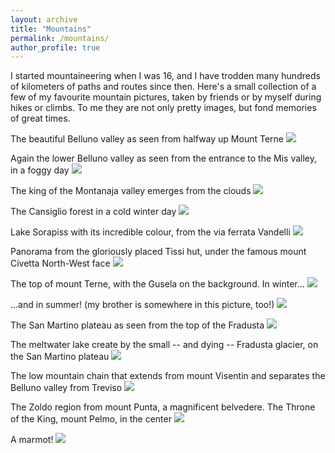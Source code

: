 ```yaml
---
layout: archive
title: "Mountains"
permalink: /mountains/
author_profile: true
---
```


I started mountaineering when I was 16, and I have trodden many hundreds of kilometers of paths and routes since then. Here's a small collection of a few of my favourite mountain pictures, taken by friends or by myself during hikes or climbs. To me they are not only pretty images, but fond memories of great times.


The beautiful Belluno valley as seen from halfway up Mount Terne
![](Belluno_valley.jpg)

Again the lower Belluno valley as seen from the entrance to the Mis valley, in a foggy day
![](Belluno_valley_from_Mis.jpg)

The king of the Montanaja valley emerges from the clouds
![](Campanile_Montanaja.JPG)

The Cansiglio forest in a cold winter day
![](Cansiglio_Forest.JPG)

Lake Sorapiss with its incredible colour, from the via ferrata Vandelli
![](Lake_sorapiss.jpg)

Panorama from the gloriously placed Tissi hut, under the famous mount Civetta North-West face
![](M_Civetta_from_Rif_Tissi.jpg)

The top of mount Terne, with the Gusela on the background. In winter...
![](M_Terne_winter.JPG)

...and in summer! (my brother is somewhere in this picture, too!)
![](M_Terne_summer.JPG)

The San Martino plateau as seen from the top of the Fradusta
![](Pale_San_Martino.jpg)

The meltwater lake create by the small -- and dying -- Fradusta glacier, on the San Martino plateau
![](Pale_San_Martino_lake.jpg)

The low mountain chain that extends from mount Visentin and separates the Belluno valley from Treviso
![](Visentin_chain.JPG)

The Zoldo region from mount Punta, a magnificent belvedere. The Throne of the King, mount Pelmo, in the center
![](Zoldo_from_M_Punta.jpeg)

A marmot!
![](Marmot.jpg)
